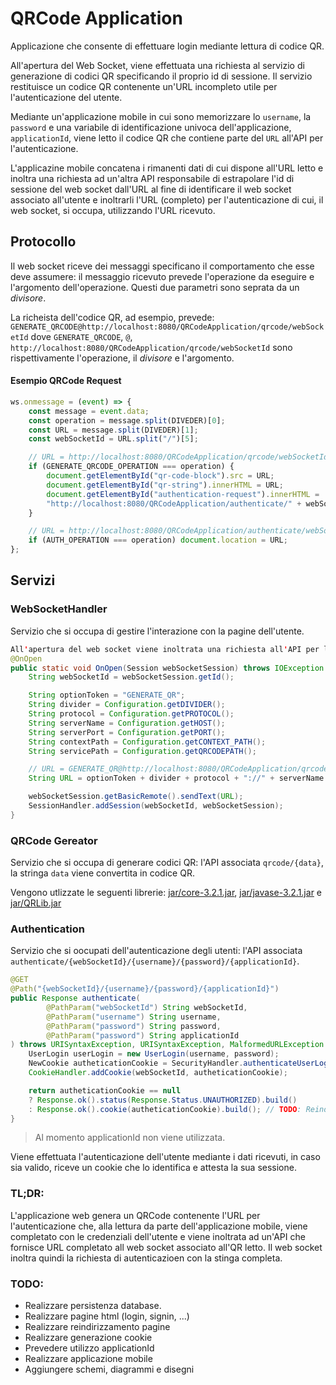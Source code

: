 # QRCode Application
Applicazione che consente di effettuare login mediante lettura di codice QR.

All'apertura del Web Socket, viene effettuata una richiesta al servizio di generazione di codici QR specificando il proprio id di sessione. Il servizio restituisce un codice QR contenente un'URL incompleto utile per l'autenticazione del utente.

Mediante un'applicazione mobile in cui sono memorizzare lo `username`, la `password` e una variabile di identificazione univoca dell'applicazione, `applicationId`, viene letto il codice QR che contiene parte del `URL` all'API per l'autenticazione.

L'applicazine mobile concatena i rimanenti dati di cui dispone all'URL letto e inoltra una richiesta ad un'altra API responsabile di estrapolare l'id di sessione del web socket dall'URL al fine di identificare il web socket associato all'utente e inoltrarli l'URL (completo) per l'autenticazione di cui, il web socket, si occupa, utilizzando l'URL ricevuto.

## Protocollo
Il web socket riceve dei messaggi specificano il  comportamento che esse deve assumere: il messaggio ricevuto prevede l'operazione da eseguire e l'argomento dell'operazione. Questi due parametri sono seprata da un _divisore_. 

La richeista dell'codice QR, ad esempio, prevede: `GENERATE_QRCODE@http://localhost:8080/QRCodeApplication/qrcode/webSocketId` dove `GENERATE_QRCODE`, `@`, `http://localhost:8080/QRCodeApplication/qrcode/webSocketId` sono rispettivamente l'operazione, il _divisore_ e l'argomento.


#### Esempio QRCode Request
```js
ws.onmessage = (event) => {
    const message = event.data;
    const operation = message.split(DIVEDER)[0];
    const URL = message.split(DIVEDER)[1];
    const webSocketId = URL.split("/")[5];

    // URL = http://localhost:8080/QRCodeApplication/qrcode/webSocketId
    if (GENERATE_QRCODE_OPERATION === operation) {
        document.getElementById("qr-code-block").src = URL;
        document.getElementById("qr-string").innerHTML = URL;
        document.getElementById("authentication-request").innerHTML = 
        "http://localhost:8080/QRCodeApplication/authenticate/" + webSocketId + "/admin/admin/applicationId";
    }

    // URL = http://localhost:8080/QRCodeApplication/authenticate/webSocketId/username/password/applicationId
    if (AUTH_OPERATION === operation) document.location = URL;
};
```

## Servizi
### WebSocketHandler 
Servizio che si occupa di gestire l'interazione con la pagine dell'utente.

```java
All'apertura del web socket viene inoltrata una richiesta all'API per la generazione di codici QR, specificando il proprio id (vedi [Richiesta QRCode Web Socket Client](#esempio-qrcode-request)).
@OnOpen
public static void OnOpen(Session webSocketSession) throws IOException {
    String webSocketId = webSocketSession.getId();

    String optionToken = "GENERATE_QR";
    String divider = Configuration.getDIVIDER();
    String protocol = Configuration.getPROTOCOL();
    String serverName = Configuration.getHOST();
    String serverPort = Configuration.getPORT();
    String contextPath = Configuration.getCONTEXT_PATH();
    String servicePath = Configuration.getQRCODEPATH();

    // URL = GENERATE_QR@http://localhost:8080/QRCodeApplication/qrcode/webSocketId
    String URL = optionToken + divider + protocol + "://" + serverName + ":" + serverPort + "/" + contextPath + "/" + servicePath + "/" + webSocketId;

    webSocketSession.getBasicRemote().sendText(URL);
    SessionHandler.addSession(webSocketId, webSocketSession);
}
```

### QRCode Gereator
Servizio che si occupa di generare codici QR: l'API associata `qrcode/{data}`, la stringa `data` viene convertita in codice QR.

Vengono utlizzate le seguenti librerie: [jar/core-3.2.1.jar](jar/core-3.2.1.jar), [jar/javase-3.2.1.jar](jar/javase-3.2.1.jar) e [jar/QRLib.jar](jar/QRLib.jar)

### Authentication 
Servizio che si oocupati dell'autenticazione degli utenti: l'API associata `authenticate/{webSocketId}/{username}/{password}/{applicationId}`.
```java
@GET
@Path("{webSocketId}/{username}/{password}/{applicationId}")
public Response authenticate(
        @PathParam("webSocketId") String webSocketId,
        @PathParam("username") String username,
        @PathParam("password") String password,
        @PathParam("password") String applicationId
) throws URISyntaxException, URISyntaxException, MalformedURLException {
    UserLogin userLogin = new UserLogin(username, password);
    NewCookie autheticationCookie = SecurityHandler.authenticateUserLogin(userLogin, persistence);
    CookieHandler.addCookie(webSocketId, autheticationCookie);

    return autheticationCookie == null
    ? Response.ok().status(Response.Status.UNAUTHORIZED).build()
    : Response.ok().cookie(autheticationCookie).build(); // TODO: Reindirizzamento
}
```
> Al momento applicationId non viene utilizzata.

Viene effettuata l'autenticazione dell'utente mediante i dati ricevuti, in caso sia valido, riceve un cookie che lo identifica e attesta la sua sessione.

### TL;DR:
L'applicazione web genera un QRCode contenente l'URL per l'autenticazione che, alla lettura da parte dell'applicazione mobile, viene completato con le credenziali dell'utente e viene inoltrata ad un'API che fornisce URL completato all web socket associato all'QR letto. Il web socket inoltra quindi la richiesta di autenticazioen con la stinga completa.

### TODO:
- Realizzare persistenza database.
- Realizzare pagine html (login, signin, ...)
- Realizzare reindirizzamento pagine
- Realizzare generazione cookie
- Prevedere utilizzo applicationId
- Realizzare applicazione mobile
- Aggiungere schemi, diagrammi e disegni